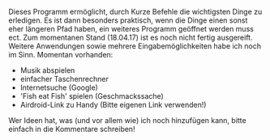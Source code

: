 Dieses Programm ermöglicht, durch Kurze Befehle die wichtigsten Dinge zu erledigen.
Es ist dann besonders praktisch, wenn die Dinge einen sonst eher längeren Pfad haben, ein weiteres Programm geöffnet werden muss ect.
Zum momentanen Stand (18.04.17) ist es noch nicht fertig ausgereift. Weitere Anwendungen sowie mehrere Eingabemöglichkeiten 
habe ich noch im Sinn. 
Momentan vorhanden:
- Musik abspielen
- einfacher Taschenrechner
- Internetsuche (Google)
- 'Fish eat Fish' spielen (Geschmackssache)
- Airdroid-Link zu Handy (Bitte eigenen Link verwenden!)

Wer Ideen hat, was (und vor allem wie) ich noch hinzufügen kann, bitte einfach in die Kommentare schreiben!
